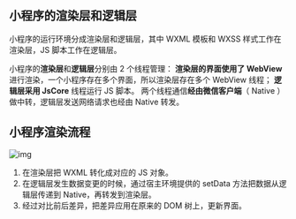 ## 小程序的渲染层和逻辑层

小程序的运行环境分成渲染层和逻辑层，其中 WXML 模板和 WXSS 样式工作在渲染层，JS 脚本工作在逻辑层。

小程序的**渲染层**和**逻辑层**分别由 2 个线程管理：
**渲染层的界面使用了 WebView** 进行渲染，一个小程序存在多个界面，所以渲染层存在多个 WebView 线程；
**逻辑层采用 JsCore** 线程运行 JS 脚本。
两个线程通信**经由微信客户端**（ Native ）做中转，逻辑层发送网络请求也经由 Native 转发。

## 小程序渲染流程

![img](https://upload-images.jianshu.io/upload_images/10846045-4ce12a88c2d0e18e.png?imageMogr2/auto-orient/strip|imageView2/2/w/947/format/webp)

1. 在渲染层把 WXML 转化成对应的 JS 对象。
2. 在逻辑层发生数据变更的时候，通过宿主环境提供的 setData 方法把数据从逻辑层传递到 Native，再转发到渲染层。
3. 经过对比前后差异，把差异应用在原来的 DOM 树上，更新界面。
